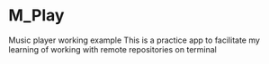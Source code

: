 # M_Play
Music player working example
This is a practice app to facilitate my learning of working with remote repositories on terminal
